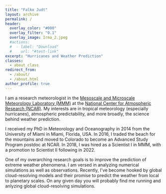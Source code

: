 ```yaml
---
title: "Falko Judt" 
layout: archive
permalink: /
header:
  overlay_color: "#000"
  overlay_filter: "0.1"
  overlay_image: Irma_2.jpeg
  #actions:
  #  - label: "Download"
  #    url: "#test-link"
excerpt: "Hurricanes and Weather Prediction"
classes:
  - about_class
redirect_from: 
  - /about/
  - /about.html
author_profile: true
---
```


<style>.page__hero--overlay {min-height:calc(100vw * 0.2)}</style>

I am a research meteorologist in the [Mesoscale and Microscale Meteorology Laboratory (MMM)](https://www.mmm.ucar.edu) at the [National Center for Atmospheric Research (NCAR)](https://ncar.ucar.edu). My interests are in tropical meteorology (especially hurricanes), atmospheric predictability, and more broadly, the science behind weather prediction.

I received my PhD in Meteorology and Oceanography in 2014 from the University of Miami in Miami, Florida, USA. In 2016, I traded the beach for the mountains and moved to Colorado to become an Advanced Study Program postdoc at NCAR. In 2018, I was hired as a Scientist I in MMM, with a promotion to Scientist II following in 2022.

One of my overarching research goals is to improve the prediction of extreme weather phenomena. I am versed in analyzing numerical simulations as well as observations. Recently, I've become hooked by global cloud-resolving models and their promise to predict the weather from local to planetary scales. On any given day you will probably find me running and anlyzing global cloud-resolving simulations.

